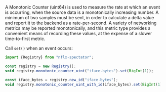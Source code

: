 A Monotonic Counter (uint64) is used to measure the rate at which an event is occurring, when the
source data is a monotonically increasing number. A minimum of two samples must be sent, in order to
calculate a delta value and report it to the backend as a rate-per-second. A variety of networking
metrics may be reported monotonically, and this metric type provides a convenient means of recording
these values, at the expense of a slower time-to-first metric.

Call `set()` when an event occurs:

```javascript
import {Registry} from "nflx-spectator";

const registry = new Registry();
void registry.monotonic_counter_uint("iface.bytes").set(BigInt(1));

const iface_bytes = registry.new_id("iface.bytes");
void registry.monotonic_counter_uint_with_id(iface_bytes).set(BigInt(1));
```
